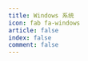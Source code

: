 ```yaml
---
title: Windows 系统
icon: fab fa-windows
article: false
index: false
comment: false
---
```


<Catalog />